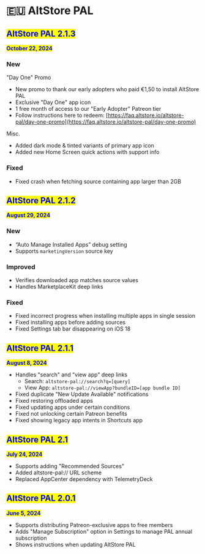 # 🇪🇺 AltStore PAL

## <mark style="color:blue;">AltStore PAL 2.1.3</mark>

<mark style="color:blue;">**October 22, 2024**</mark>

### **New**

"Day One" Promo

* New promo to thank our early adopters who paid €1,50 to install AltStore PAL
* Exclusive "Day One" app icon
* 1 free month of access to our "Early Adopter" Patreon tier
* Follow instructions here to redeem: [https://faq.altstore.io/altstore-pal/day-one-promo](https://faq.altstore.io/altstore-pal/day-one-promo)

Misc.

* Added dark mode & tinted variants of primary app icon
* Added new Home Screen quick actions with support info

### **Fixed**

* Fixed crash when fetching source containing app larger than 2GB&#x20;



## <mark style="color:blue;">AltStore PAL 2.1.2</mark>

<mark style="color:blue;">**August 29, 2024**</mark>

### **New**&#x20;

* “Auto Manage Installed Apps” debug setting
* Supports `marketingVersion` source key

### **Improved**

* Verifies downloaded app matches source values
* Handles MarketplaceKit deep links

### **Fixed**

* Fixed incorrect progress when installing multiple apps in single session&#x20;
* Fixed installing apps before adding sources
* Fixed Settings tab bar disappearing on iOS 18



## <mark style="color:blue;">AltStore PAL 2.1.1</mark>

<mark style="color:blue;">**August 8, 2024**</mark>

* Handles "search" and "view app" deep links
  * Search: `altstore-pal://search?q=[query]`
  * View App: `altstore-pal://viewApp?bundleID=[app bundle ID]`
* Fixed duplicate "New Update Available" notifications
* Fixed restoring offloaded apps
* Fixed updating apps under certain conditions
* Fixed not unlocking certain Patreon benefits
* Fixed showing legacy app intents in Shortcuts app



## <mark style="color:blue;">AltStore PAL 2.1</mark>

<mark style="color:blue;">**July 24, 2024**</mark>

* Supports adding "Recommended Sources"
* Added altstore-pal:// URL scheme
* Replaced AppCenter dependency with TelemetryDeck



## <mark style="color:blue;">AltStore PAL 2.0.1</mark>

<mark style="color:blue;">**June 5, 2024**</mark>

* Supports distributing Patreon-exclusive apps to free members
* Adds "Manage Subscription" option in Settings to manage PAL annual subscription
* Shows instructions when updating AltStore PAL
